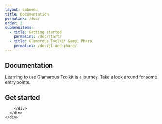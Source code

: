 ```yaml
---
layout: submenu
title: Documentation
permalink: /doc/
order: 2
submenuitems:
  - title: Getting started
    permalink: /doc/start/
  - title: Glamorous Toolkit &amp; Pharo
    permalink: /doc/gt-and-pharo/
---
```


<section id="getstarted">
    <div class="container pt-5 pb-5 jumbotron-small">
      <div class="row">
        <div class="col-md-12">
          <h1>Documentation</h1>
          <p class="lead">Learning to use Glamorous Toolkit is a journey. Take a look around for some entry points.</p>
          <h2>Get started</h2>
          
        </div>
      </div>
    </div>
</section>
